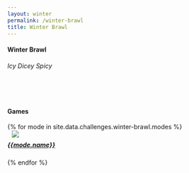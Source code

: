```yaml
---
layout: winter
permalink: /winter-brawl
title: Winter Brawl
---
```


<div class="row">
    <div class="col s12 center-align bg-light-ice">
        <h4 class="logo-text">Winter Brawl</h4>
        <h6 class="logo-sub-text">Icy Dicey Spicy</h6>
        <br>
    </div>
</div>
<div class="container"> 
    <div class="row">
        <div class="col s12 m12 l12 center-align">
            <script type="text/javascript" src="/assets/js/timer.js"></script>
            <div id="clockdiv">
              <div>
                <span class="days"></span>
              </div>
              <div>
                <span class="hours"></span>
              </div>
              <div>
                <span class="minutes"></span>
              </div>
              <div class="">
                <span class="seconds"></span>
              </div>
            </div>
            <script>
                var deadline = new Date("2021-01-02T13:00:00.000+00:00");
                initializeClock('clockdiv', deadline);
            </script>
        </div>
        <div class="col s12 m12 l12 center-align">
            <br>
            <div class="divider thin-winter-shadow full-width"></div>
            <h4 class="dark-winter-text logo-text">Games</h4>
        </div>
        {% for mode in site.data.challenges.winter-brawl.modes %}
        <div class="col s12 m8 offset-m2 l6 bg-light-ice" style="
    border-radius: 3px;">
            <div class="card" style="background-color:#{{mode.color}};">
                <a class="activator" href="{{site.url}}/{{mode.url}}">
                <div class="card-content header-slim row valign-wrapper">
                    <div class="col s2" style="margin-left: 10px;">
                        <img class="responsive-img logo-img" src="/assets/img/modes/{{mode.resource}}.png"> <!-- notice the "circle" class -->
                    </div>
                    <div class="col s10">
                        <h5 class="brawl-text white-text" style="margin-top: 0.456rem">
                            {{mode.name}}
                        </h5>
                    </div>
                </div>
                </a>
            </div>
        </div>
        {% endfor %}
    </div>
    <br><br><br>
</div>